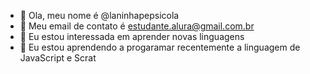 - 👋 Ola, meu nome é @laninhapepsicola
- 🌟 Meu email de contato é estudante.alura@gmail.com.br
- 👀 Eu estou interessada em aprender novas linguagens
- 🌱 Eu estou aprendendo a progaramar recentemente a linguagem de JavaScript e Scrat
